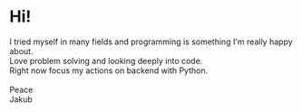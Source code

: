 # Hi!
I tried myself in many fields and programming is something I'm really happy about.\
Love problem solving and looking deeply into code.\
Right now focus my actions on backend with Python.\
\
Peace\
Jakub
